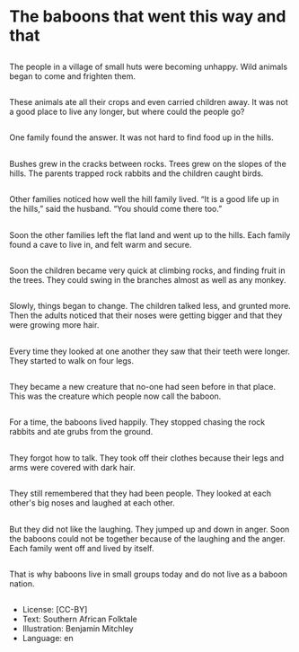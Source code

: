 # The baboons that went this way and that

##
The people in a village of small
huts were becoming unhappy.
Wild animals began to come
and frighten them.

##
These animals ate all their
crops and even carried children
away.
It was not a good place to live
any longer, but where could the
people go?

##
One family found the answer.
It was not hard to find food up
in the hills.

##
Bushes grew in the cracks
between rocks.
Trees grew on the slopes of the
hills.
The parents trapped rock
rabbits and the children caught
birds.

##
Other families noticed how well
the hill family lived.
“It is a good life up in the hills,”
said the husband. “You should
come there too.”

##
Soon the other families left the
flat land and went up to the
hills.
Each family found a cave to live
in, and felt warm and secure.

##
Soon the children became very
quick at climbing rocks, and
finding fruit in the trees.
They could swing in the
branches almost as well as any
monkey.

##
Slowly, things began to change.
The children talked less, and
grunted more. Then the adults
noticed that their noses were
getting bigger and that they
were growing more hair.

##
Every time they looked at one
another they saw that their
teeth were longer.
They started to walk on four
legs.

##
They became a new creature
that no-one had seen before in
that place. This was the
creature which people now call
the baboon.

##
For a time, the baboons lived
happily. They stopped chasing
the rock rabbits and ate grubs
from the ground.

##
They forgot how to talk. They took off their clothes because
their legs and arms were covered with dark hair.

##
They still remembered that they
had been people. They looked
at each other's big noses and
laughed at each other.

##
But they did not like the
laughing. They jumped up and
down in anger.
Soon the baboons could not be
together because of the
laughing and the anger. Each
family went off and lived by
itself.

##
That is why baboons live in small groups today and do not live as a baboon
nation.

##
* License: [CC-BY]
* Text: Southern African Folktale
* Illustration: Benjamin Mitchley
* Language: en
